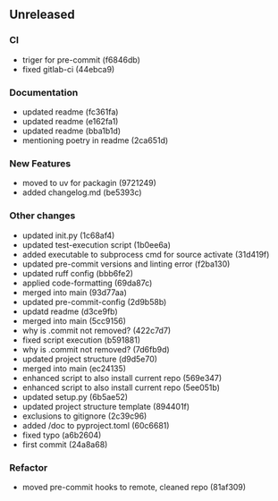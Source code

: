 ## Unreleased

### CI

- triger for pre-commit (f6846db)
- fixed gitlab-ci (44ebca9)

### Documentation

- updated readme (fc361fa)
- updated readme (e162fa1)
- updated readme (bba1b1d)
- mentioning poetry in readme (2ca651d)

### New Features

- moved to uv for packagin (9721249)
- added changelog.md (be5393c)

### Other changes

- updated init.py (1c68af4)
- updated test-execution script (1b0ee6a)
- added executable to subprocess cmd for source activate (31d419f)
- updated pre-commit versions and linting error (f2ba130)
- updated ruff config (bbb6fe2)
- applied code-formatting (69da87c)
- merged into main (93d77aa)
- updated pre-commit-config (2d9b58b)
- updatd readme (d3ce9fb)
- merged into main (5cc9156)
- why is .commit not removed? (422c7d7)
- fixed script execution (b591881)
- why is .commit not removed? (7d6fb9d)
- updated project structure (d9d5e70)
- merged into main (ec24135)
- enhanced script to also install current repo (569e347)
- enhanced script to also install current repo (5ee051b)
- updated setup.py (6b5ae52)
- updated project structure template (894401f)
- exclusions to gitignore (2c39c96)
- added /doc to pyproject.toml (60c6681)
- fixed typo (a6b2604)
- first commit (24a8a68)

### Refactor

- moved pre-commit hooks to remote, cleaned repo (81af309)
